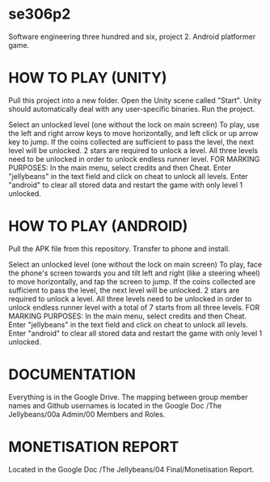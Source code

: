 se306p2
=======

Software engineering three hundred and six, project 2. Android platformer game.

HOW TO PLAY (UNITY)
===================

Pull this project into a new folder.
Open the Unity scene called "Start". Unity should automatically deal with any user-specific binaries.
Run the project.

Select an unlocked level (one without the lock on main screen)
To play, use the left and right arrow keys to move horizontally, and left click or up arrow key to jump. 
If the coins collected are sufficient to pass the level, the next level will be unlocked. 2 stars are required to unlock a level.
All three levels need to be unlocked in order to unlock endless runner level.
FOR MARKING PURPOSES: In the main menu, select credits and then Cheat. Enter "jellybeans" in the text field and click on cheat to unlock all levels. Enter "android" to clear all stored data and restart the game with only level 1 unlocked.


HOW TO PLAY (ANDROID)
=====================

Pull the APK file from this repository. Transfer to phone and install.

Select an unlocked level (one without the lock on main screen)
To play, face the phone's screen towards you and tilt left and right (like a steering wheel) to move horizontally, and tap the screen to jump.
If the coins collected are sufficient to pass the level, the next level will be unlocked. 2 stars are required to unlock a level.
All three levels need to be unlocked in order to unlock endless runner level with a total of 7 starts from all three levels.
FOR MARKING PURPOSES: In the main menu, select credits and then Cheat. Enter "jellybeans" in the text field and click on cheat to unlock all levels. Enter "android" to clear all stored data and restart the game with only level 1 unlocked.

DOCUMENTATION
=============

Everything is in the Google Drive. The mapping between group member names and Github usernames is located in the Google Doc /The Jellybeans/00a Admin/00 Members and Roles.

MONETISATION REPORT
===================

Located in the Google Doc /The Jellybeans/04 Final/Monetisation Report.
